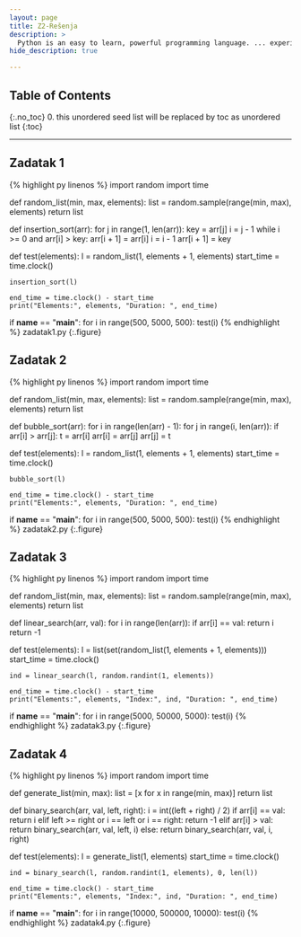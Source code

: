 ```yaml
---
layout: page
title: Z2-Rešenja
description: >
  Python is an easy to learn, powerful programming language. ... experience, but all examples are self-contained, so the tutorial can be read off-line as well.
hide_description: true

---
```


## Table of Contents
{:.no_toc}
0. this unordered seed list will be replaced by toc as unordered list
{:toc}

---
## Zadatak 1

{% highlight py linenos %}
import random
import time

def random_list(min, max, elements):
    list = random.sample(range(min, max), elements)
    return list

def insertion_sort(arr):
    for j in range(1, len(arr)):
        key = arr[j]
        i = j - 1
        while i >= 0 and arr[i] > key:
            arr[i + 1] = arr[i]
            i = i - 1
        arr[i + 1] = key

def test(elements):
    l = random_list(1, elements + 1, elements)
    start_time = time.clock()

    insertion_sort(l)

    end_time = time.clock() - start_time
    print("Elements:", elements, "Duration: ", end_time)

if __name__ == "__main__":
    for i in range(500, 5000, 500):
        test(i)
{% endhighlight %}
zadatak1.py
{:.figure}

## Zadatak 2

{% highlight py linenos %}
import random
import time

def random_list(min, max, elements):
    list = random.sample(range(min, max), elements)
    return list

def bubble_sort(arr):
    for i in range(len(arr) - 1):
        for j in range(i, len(arr)):
            if arr[i] > arr[j]:
                t = arr[i]
                arr[i] = arr[j]
                arr[j] = t

def test(elements):
    l = random_list(1, elements + 1, elements)
    start_time = time.clock()
    
    bubble_sort(l)

    end_time = time.clock() - start_time
    print("Elements:", elements, "Duration: ", end_time)

if __name__ == "__main__":
    for i in range(500, 5000, 500):
        test(i)
{% endhighlight %}
zadatak2.py
{:.figure}

## Zadatak 3

{% highlight py linenos %}
import random
import time

def random_list(min, max, elements):
    list = random.sample(range(min, max), elements)
    return list

def linear_search(arr, val):
    for i in range(len(arr)):
        if arr[i] == val:
            return i
    return -1

def test(elements):
    l = list(set(random_list(1, elements + 1, elements)))
    start_time = time.clock()

    ind = linear_search(l, random.randint(1, elements))

    end_time = time.clock() - start_time
    print("Elements:", elements, "Index:", ind, "Duration: ", end_time)

if __name__ == "__main__":
    for i in range(5000, 50000, 5000):
        test(i)
{% endhighlight %}
zadatak3.py
{:.figure}

## Zadatak 4

{% highlight py linenos %}
import random
import time

def generate_list(min, max):
    list = [x for x in range(min, max)] 
    return list

def binary_search(arr, val, left, right):
    i = int((left + right) / 2)
    if arr[i] == val:
        return i
    elif left >= right or i == left or i == right:
        return -1
    elif arr[i] > val:
        return binary_search(arr, val, left, i)
    else:
        return binary_search(arr, val, i, right)

def test(elements):
    l = generate_list(1, elements)
    start_time = time.clock()

    ind = binary_search(l, random.randint(1, elements), 0, len(l))

    end_time = time.clock() - start_time
    print("Elements:", elements, "Index:", ind, "Duration: ", end_time)

if __name__ == "__main__":
    for i in range(10000, 500000, 10000):
        test(i)
{% endhighlight %}
zadatak4.py
{:.figure}